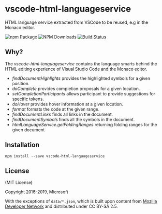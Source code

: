 # vscode-html-languageservice
HTML language service extracted from VSCode to be reused, e.g in the Monaco editor.

[![npm Package](https://img.shields.io/npm/v/vscode-html-languageservice.svg?style=flat-square)](https://www.npmjs.org/package/vscode-html-languageservice)
[![NPM Downloads](https://img.shields.io/npm/dm/vscode-html-languageservice.svg)](https://npmjs.org/package/vscode-html-languageservice)
[![Build Status](https://travis-ci.org/Microsoft/vscode-html-languageservice.svg?branch=master)](https://travis-ci.org/Microsoft/vscode-html-languageservice)

Why?
----

The _vscode-html-languageservice_ contains the language smarts behind the HTML editing experience of Visual Studio Code
and the Monaco editor.

 - *findDocumentHighlights* provides the highlighted symbols for a given position.
 - *doComplete* provides completion proposals for a given location.
 - *setCompletionParticipants* allows participant to provide suggestions for specific tokens.
 - *doHover* provides hover information at a given location.
 - *format* formats the code at the given range.
 - *findDocumentLinks* finds all links in the document.
 - *findDocumentSymbols* finds all the symbols in the document.
 - *htmlLanguageService.getFoldingRanges* returning folding ranges for the given document

Installation
------------

    npm install --save vscode-html-languageservice

License
-------

(MIT License)

Copyright 2016-2019, Microsoft

With the exceptions of `data/*.json`, which is built upon content from [Mozilla Developer Network](https://developer.mozilla.org/en-US/docs/Web)
and distributed under CC BY-SA 2.5.
